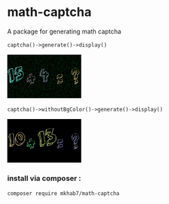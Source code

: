 # math-captcha
A package for generating math captcha
```php
captcha()->generate()->display()
```
![](https://github.com/mkhab7/math-captcha/blob/main/examples/with-bg.png?raw=true)


```php
captcha()->withoutBgColor()->generate()->display()
```
![](https://github.com/mkhab7/math-captcha/blob/main/examples/without-bg.png?raw=true)


### install via composer : 

```bash 
composer require mkhab7/math-captcha
```
